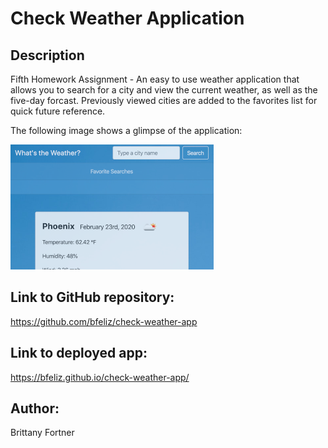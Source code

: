 # Check Weather Application

## Description

Fifth Homework Assignment - An easy to use weather application that allows you to search for a city and view the current weather, as well as the five-day forcast. Previously viewed cities are added to the favorites list for quick future reference.

The following image shows a glimpse of the application:

![weather dashboard](assets/images/weather.png)

## Link to GitHub repository:

https://github.com/bfeliz/check-weather-app

## Link to deployed app:

https://bfeliz.github.io/check-weather-app/

## Author:

Brittany Fortner
